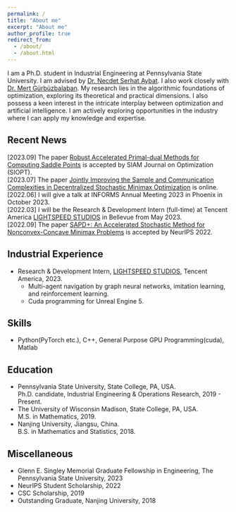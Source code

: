 ```yaml
---
permalink: /
title: "About me"
excerpt: "About me"
author_profile: true
redirect_from: 
  - /about/
  - /about.html
---
```


I am a Ph.D. student in Industrial Engineering at Pennsylvania State University. I am advised by [Dr. Necdet Serhat Aybat](https://nsaybat.org/). I also work closely with [Dr. Mert Gürbüzbalaban](https://mert-g.org/). My research lies in the algorithmic foundations of optimization, exploring its theoretical and practical dimensions. I also possess a keen interest in the intricate interplay between optimization and artificial intelligence. I am actively exploring opportunities in the industry where I can apply my knowledge and expertise. 

Recent News
------

\[2023.09] The paper [Robust Accelerated Primal-dual Methods for Computing Saddle Points](https://arxiv.org/abs/2111.12743) is accepted by SIAM Journal on Optimization (SIOPT).\
\[2023.07\] The paper [Jointly Improving the Sample and Communication Complexities in Decentralized Stochastic Minimax Optimization](https://arxiv.org/abs/2307.09421) is online.\
\[2022.06\] I will give a talk at INFORMS Annual Meeting 2023 in Phoenix in October 2023.\
\[2022.03\] I will be the Research & Development Intern (full-time) at Tencent America [LIGHTSPEED STUDIOS](https://www.lightspeed-studios.com/) in Bellevue from May 2023.\
\[2022.09\] The paper [SAPD+: An Accelerated Stochastic Method for Nonconvex-Concave Minimax Problems](https://papers.nips.cc/paper_files/paper/2022/hash/880d8999c07a8efc9bbbeb0c38f50765-Abstract-Conference.html) is accepted by NeurIPS 2022.

Industrial Experience
------
* Research & Development Intern, [LIGHTSPEED STUDIOS](https://www.lightspeed-studios.com/), Tencent America, 2023.
    * Multi-agent navigation by graph neural networks, imitation learning, and reinforcement learning.
    * Cuda programming for Unreal Engine 5.

Skills
------
* Python(PyTorch etc.), C++, General Purpose GPU Programming(cuda), Matlab

Education
------
* Pennsylvania State University, State College, PA, USA.  
Ph.D. candidate, Industrial Engineering & Operations Research, 2019 - Present.
* The University of Wisconsin Madison, State College, PA, USA.  
M.S. in Mathematics, 2019.
* Nanjing University, Jiangsu, China.  
B.S. in Mathematics and Statistics, 2018.

Miscellaneous
------
* Glenn E. Singley Memorial Graduate Fellowship in Engineering, The Pennsylvania State University, 2023
* NeurIPS Student Scholarship, 2022
* CSC Scholarship, 2019
* Outstanding Graduate, Nanjing University, 2018
